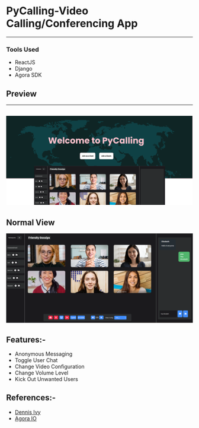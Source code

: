 # PyCalling-Video Calling/Conferencing App
---
### Tools Used
* ReactJS
* Django
* Agora SDK
## Preview 
---
![Landing Page](./src/components/Preview2.png)
---
## Normal View
![Landing Page](./src/components/Preview.png)
## Features:-
* Anonymous Messaging 
* Toggle User Chat
* Change Video Configuration
* Change Volume Level
* Kick Out Unwanted Users

## References:-
* [Dennis Ivy](https://www.youtube.com/watch?v=QsH8FL0952k "Dennis Ivy webRTC tut")
* [Agora IO](https://www.agora.io/en/blog/muting-and-unmuting-a-remote-user-in-a-video-call-web "Mute and Unmute Users")
